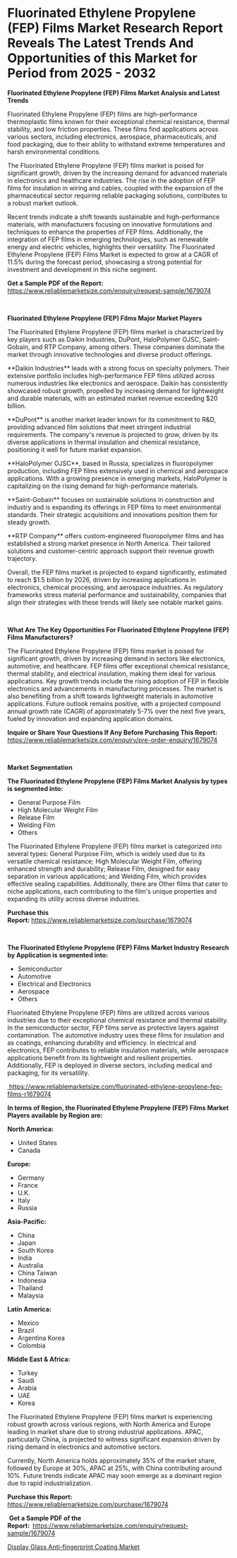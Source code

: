 <p><h1>Fluorinated Ethylene Propylene (FEP) Films Market Research Report Reveals The Latest Trends And Opportunities of this Market for Period from 2025 - 2032</h1></p><p><strong>Fluorinated Ethylene Propylene (FEP) Films Market Analysis and Latest Trends</strong></p>
<p><p>Fluorinated Ethylene Propylene (FEP) films are high-performance thermoplastic films known for their exceptional chemical resistance, thermal stability, and low friction properties. These films find applications across various sectors, including electronics, aerospace, pharmaceuticals, and food packaging, due to their ability to withstand extreme temperatures and harsh environmental conditions.</p><p>The Fluorinated Ethylene Propylene (FEP) films market is poised for significant growth, driven by the increasing demand for advanced materials in electronics and healthcare industries. The rise in the adoption of FEP films for insulation in wiring and cables, coupled with the expansion of the pharmaceutical sector requiring reliable packaging solutions, contributes to a robust market outlook.</p><p>Recent trends indicate a shift towards sustainable and high-performance materials, with manufacturers focusing on innovative formulations and techniques to enhance the properties of FEP films. Additionally, the integration of FEP films in emerging technologies, such as renewable energy and electric vehicles, highlights their versatility. The Fluorinated Ethylene Propylene (FEP) Films Market is expected to grow at a CAGR of 11.5% during the forecast period, showcasing a strong potential for investment and development in this niche segment.</p></p>
<p><strong>Get a Sample PDF of the Report:&nbsp;</strong> <a href="https://www.reliablemarketsize.com/enquiry/request-sample/1679074?utm_campaign=2936&utm_medium=2&utm_source=Github&utm_content=ia&utm_term=24032025&utm_id=fluorinated-ethylene-propylene-fep-films">https://www.reliablemarketsize.com/enquiry/request-sample/1679074</a></p>
<p>&nbsp;</p>
<p><strong>Fluorinated Ethylene Propylene (FEP) Films Major Market Players</strong></p>
<p><p>The Fluorinated Ethylene Propylene (FEP) films market is characterized by key players such as Daikin Industries, DuPont, HaloPolymer OJSC, Saint-Gobain, and RTP Company, among others. These companies dominate the market through innovative technologies and diverse product offerings.</p><p>**Daikin Industries** leads with a strong focus on specialty polymers. Their extensive portfolio includes high-performance FEP films utilized across numerous industries like electronics and aerospace. Daikin has consistently showcased robust growth, propelled by increasing demand for lightweight and durable materials, with an estimated market revenue exceeding $20 billion.</p><p>**DuPont** is another market leader known for its commitment to R&D, providing advanced film solutions that meet stringent industrial requirements. The company's revenue is projected to grow, driven by its diverse applications in thermal insulation and chemical resistance, positioning it well for future market expansion.</p><p>**HaloPolymer OJSC**, based in Russia, specializes in fluoropolymer production, including FEP films extensively used in chemical and aerospace applications. With a growing presence in emerging markets, HaloPolymer is capitalizing on the rising demand for high-performance materials.</p><p>**Saint-Gobain** focuses on sustainable solutions in construction and industry and is expanding its offerings in FEP films to meet environmental standards. Their strategic acquisitions and innovations position them for steady growth.</p><p>**RTP Company** offers custom-engineered fluoropolymer films and has established a strong market presence in North America. Their tailored solutions and customer-centric approach support their revenue growth trajectory.</p><p>Overall, the FEP films market is projected to expand significantly, estimated to reach $1.5 billion by 2026, driven by increasing applications in electronics, chemical processing, and aerospace industries. As regulatory frameworks stress material performance and sustainability, companies that align their strategies with these trends will likely see notable market gains.</p></p>
<p>&nbsp;</p>
<p><strong>What Are The Key Opportunities For Fluorinated Ethylene Propylene (FEP) Films Manufacturers?</strong></p>
<p><p>The Fluorinated Ethylene Propylene (FEP) films market is poised for significant growth, driven by increasing demand in sectors like electronics, automotive, and healthcare. FEP films offer exceptional chemical resistance, thermal stability, and electrical insulation, making them ideal for various applications. Key growth trends include the rising adoption of FEP in flexible electronics and advancements in manufacturing processes. The market is also benefiting from a shift towards lightweight materials in automotive applications. Future outlook remains positive, with a projected compound annual growth rate (CAGR) of approximately 5-7% over the next five years, fueled by innovation and expanding application domains.</p></p>
<p><strong>Inquire or Share Your Questions If Any Before Purchasing This Report:</strong> <a href="https://www.reliablemarketsize.com/enquiry/pre-order-enquiry/1679074?utm_campaign=2936&utm_medium=2&utm_source=Github&utm_content=ia&utm_term=24032025&utm_id=fluorinated-ethylene-propylene-fep-films">https://www.reliablemarketsize.com/enquiry/pre-order-enquiry/1679074</a></p>
<p>&nbsp;</p>
<p><strong>Market Segmentation</strong></p>
<p><strong>The Fluorinated Ethylene Propylene (FEP) Films Market Analysis by types is segmented into:</strong></p>
<p><ul><li>General Purpose Film</li><li>High Molecular Weight Film</li><li>Release Film</li><li>Welding Film</li><li>Others</li></ul></p>
<p><p>The Fluorinated Ethylene Propylene (FEP) films market is categorized into several types: General Purpose Film, which is widely used due to its versatile chemical resistance; High Molecular Weight Film, offering enhanced strength and durability; Release Film, designed for easy separation in various applications; and Welding Film, which provides effective sealing capabilities. Additionally, there are Other films that cater to niche applications, each contributing to the film's unique properties and expanding its utility across diverse industries.</p></p>
<p><strong>Purchase this Report:&nbsp;</strong><a href="https://www.reliablemarketsize.com/purchase/1679074?utm_campaign=2936&utm_medium=2&utm_source=Github&utm_content=ia&utm_term=24032025&utm_id=fluorinated-ethylene-propylene-fep-films">https://www.reliablemarketsize.com/purchase/1679074</a></p>
<p>&nbsp;</p>
<p><strong>The Fluorinated Ethylene Propylene (FEP) Films Market Industry Research by Application is segmented into:</strong></p>
<p><ul><li>Semiconductor</li><li>Automotive</li><li>Electrical and Electronics</li><li>Aerospace</li><li>Others</li></ul></p>
<p><p>Fluorinated Ethylene Propylene (FEP) films are utilized across various industries due to their exceptional chemical resistance and thermal stability. In the semiconductor sector, FEP films serve as protective layers against contamination. The automotive industry uses these films for insulation and as coatings, enhancing durability and efficiency. In electrical and electronics, FEP contributes to reliable insulation materials, while aerospace applications benefit from its lightweight and resilient properties. Additionally, FEP is deployed in diverse sectors, including medical and packaging, for its versatility.</p></p>
<p><a href="https://www.reliablemarketsize.com/fluorinated-ethylene-propylene-fep-films-r1679074?utm_campaign=2936&utm_medium=2&utm_source=Github&utm_content=ia&utm_term=24032025&utm_id=fluorinated-ethylene-propylene-fep-films">&nbsp;https://www.reliablemarketsize.com/fluorinated-ethylene-propylene-fep-films-r1679074</a></p>
<p><strong>In terms of Region, the Fluorinated Ethylene Propylene (FEP) Films Market Players available by Region are:</strong></p>
<p>
    <p> <strong> North America: </strong>
        <ul>
            <li>United States</li>
            <li>Canada</li>
        </ul>
        </p> 
    <p> <strong> Europe: </strong>
        <ul>
            <li>Germany</li>
            <li>France</li>
            <li>U.K.</li>
            <li>Italy</li>
            <li>Russia</li>
        </ul>
        </p> 
    <p> <strong> Asia-Pacific: </strong>
        <ul>
            <li>China</li>
            <li>Japan</li>
            <li>South Korea</li>
            <li>India</li>
            <li>Australia</li>
            <li>China Taiwan</li>
            <li>Indonesia</li>
            <li>Thailand</li>
            <li>Malaysia</li>
        </ul>
        </p> 
    <p> <strong> Latin America: </strong>
        <ul>
            <li>Mexico</li>
            <li>Brazil</li>
            <li>Argentina Korea</li>
            <li>Colombia</li>
        </ul>
        </p> 
    <p> <strong> Middle East & Africa: </strong>
        <ul>
            <li>Turkey</li>
            <li>Saudi</li>
            <li>Arabia</li>
            <li>UAE</li>
            <li>Korea</li>
        </ul>
    </p>
    </p>
<p><p>The Fluorinated Ethylene Propylene (FEP) films market is experiencing robust growth across various regions, with North America and Europe leading in market share due to strong industrial applications. APAC, particularly China, is projected to witness significant expansion driven by rising demand in electronics and automotive sectors. </p><p>Currently, North America holds approximately 35% of the market share, followed by Europe at 30%, APAC at 25%, with China contributing around 10%. Future trends indicate APAC may soon emerge as a dominant region due to rapid industrialization.</p></p>
<p><strong>Purchase this Report: </strong><a href="https://www.reliablemarketsize.com/purchase/1679074?utm_campaign=2936&utm_medium=2&utm_source=Github&utm_content=ia&utm_term=24032025&utm_id=fluorinated-ethylene-propylene-fep-films">https://www.reliablemarketsize.com/purchase/1679074</a></p>
<p>&nbsp;<strong>Get a Sample PDF of the Report:&nbsp;&nbsp;</strong><a href="https://www.reliablemarketsize.com/enquiry/request-sample/1679074?utm_campaign=2936&utm_medium=2&utm_source=Github&utm_content=ia&utm_term=24032025&utm_id=fluorinated-ethylene-propylene-fep-films">https://www.reliablemarketsize.com/enquiry/request-sample/1679074</a></p>
<p><strong></strong></p>
<p><p><a href="https://github.com/haaszgettre6/Market-Research-Report-List-1/blob/main/display-glass-anti-fingerprint-coating-market.md?utm_campaign=2936&utm_medium=2&utm_source=Github&utm_content=ia&utm_term=24032025&utm_id=fluorinated-ethylene-propylene-fep-films">Display Glass Anti-fingerprint Coating Market</a></p></p>